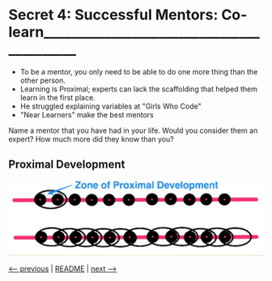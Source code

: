 # Secret  4: Successful Mentors: Co-learn__________________________________________

- To be a mentor, you only need to be able to do one more thing than the other person.
- Learning is Proximal; experts can lack the scaffolding that helped them learn in the first place.
- He struggled explaining variables at "Girls Who Code"
- "Near Learners" make the best mentors

Name a mentor that you have had in your life.  Would you consider them an expert? How much more did they know than you?

## Proximal Development

![Proximal Development](images/s04-01-proximal-development.png?raw=true)

[<-- previous](03.md) | [README](README.md) | [next -->](05.md)
